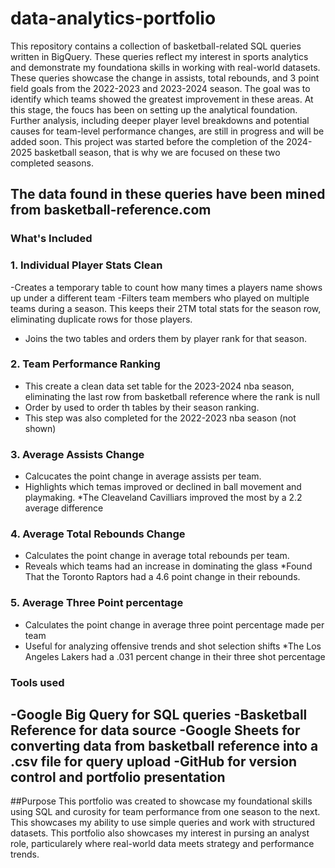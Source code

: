 # data-analytics-portfolio
This repository contains a collection of basketball-related SQL queries written in BigQuery. These queries reflect my interest in sports analytics and demonstrate my foundationa skills in working with real-world datasets. These queries showcase the change in assists, total rebounds, and 3 point field goals from the 2022-2023 and 2023-2024 season. The goal was to identify which teams showed the greatest improvement in these areas. 
At this stage, the foucs has been on setting up the analytical foundation. Further analysis, including deeper player level breakdowns and potential causes for team-level performance changes, are still in progress and will be added soon. This project was started before the completion of the 2024-2025 basketball season, that is why we are focused on these two completed seasons. 

The data found in these queries have been mined from basketball-reference.com 
---

### What's Included

### 1. Individual Player Stats Clean
-Creates a temporary table to count how many times a players name shows up under a different team
-Filters team members who played on multiple teams during a season. This keeps their 2TM total stats for the season row, eliminating duplicate rows for those players. 
- Joins the two tables and orders them by player rank for that season.

### 2. Team Performance Ranking
- This create a clean data set table for the 2023-2024 nba season, eliminating the last row from basketball reference where the rank is null
- Order by used to order th tables by their season ranking.
- This step was also completed for the 2022-2023 nba season (not shown)

### 3. Average Assists Change
- Calcucates the point change in average assists per team.
- Highlights which temas improved or declined in ball movement and playmaking.
  *The Cleaveland Cavilliars improved the most by a 2.2 average difference

### 4. Average Total Rebounds Change
- Calculates the point change in average total rebounds per team.
- Reveals which teams had an increase in dominating the glass 
   *Found That the Toronto Raptors had a 4.6 point change in their rebounds.

### 5. Average Three Point percentage
- Calculates the point change in average three point percentage made per team
- Useful for analyzing offensive trends and shot selection shifts 
  *The Los Angeles Lakers had a .031 percent change in their three shot percentage

### Tools used
-**Google Big Query** for SQL queries
-**Basketball Reference** for data source
-**Google Sheets** for converting data from basketball reference into a .csv file for query upload
-**GitHub** for version control and portfolio presentation
---

##Purpose
This portfolio was created to showcase my foundational skills using SQL and curosity for team performance from one season to the next. This showcases my ability to use simple queries and work with structured datasets. This portfolio also showcases my interest in pursing an analyst role, particularely where real-world data meets strategy and performance trends.
